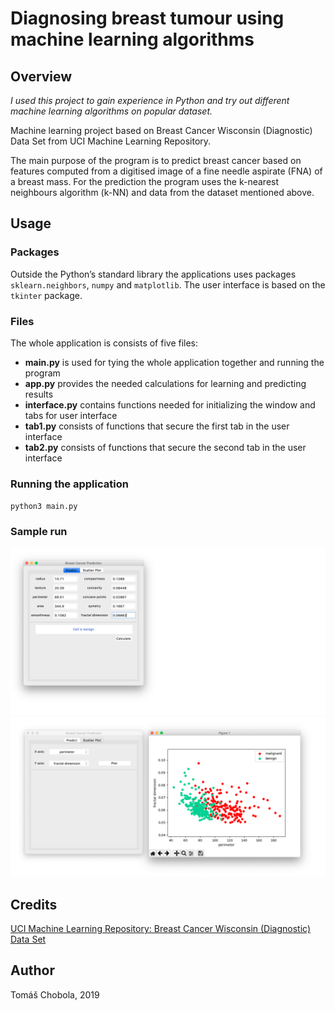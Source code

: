 # Diagnosing breast tumour using machine learning algorithms

## Overview

*I used this project to gain experience in Python and try out different machine learning algorithms on popular dataset.*

Machine learning project based on Breast Cancer Wisconsin (Diagnostic) Data Set from UCI Machine Learning Repository.

The main purpose of the program is to predict breast cancer based on features computed from a digitised image of a fine needle aspirate (FNA) of a breast mass. For the prediction the program uses the k-nearest neighbours algorithm (k-NN) and data from the dataset mentioned above.

## Usage
### Packages
Outside the Python’s standard library the applications uses packages `sklearn.neighbors`, `numpy` and `matplotlib`. The user interface is based on the `tkinter` package.

### Files
The whole application is consists of five files:
- **main.py** is used for tying the whole application together and running the program
- **app.py** provides the needed calculations for learning and predicting results
- **interface.py** contains functions needed for initializing the window and tabs for user interface
- **tab1.py** consists of functions that secure the first tab in the user interface
- **tab2.py** consists of functions that secure the second tab in the user interface

### Running the application
`python3 main.py`

### Sample run
![](/images/screenshot1.png?raw=true "Sample of the first tab")
![](/images/screenshot2.png?raw=true "Sample of the second tab")

## Credits
[UCI Machine Learning Repository: Breast Cancer Wisconsin (Diagnostic) Data Set](https://archive.ics.uci.edu/ml/datasets/Breast+Cancer+Wisconsin+(Diagnostic))

## Author
Tomáš Chobola, 2019
